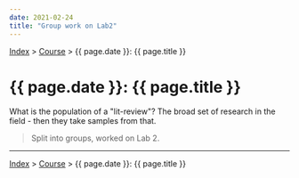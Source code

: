 ```yaml
---
date: 2021-02-24
title: "Group work on Lab2"
---
```


[Index](../../../index.md) > [Course](./index.md) > {{ page.date }}: {{ page.title }}

# {{ page.date }}: {{ page.title }}

What is the population of a "lit-review"? The broad set of research in the field - then they take samples from that.

> Split into groups, worked on Lab 2.

---

[Index](../../../index.md) > [Course](./index.md) > {{ page.date }}: {{ page.title }}
